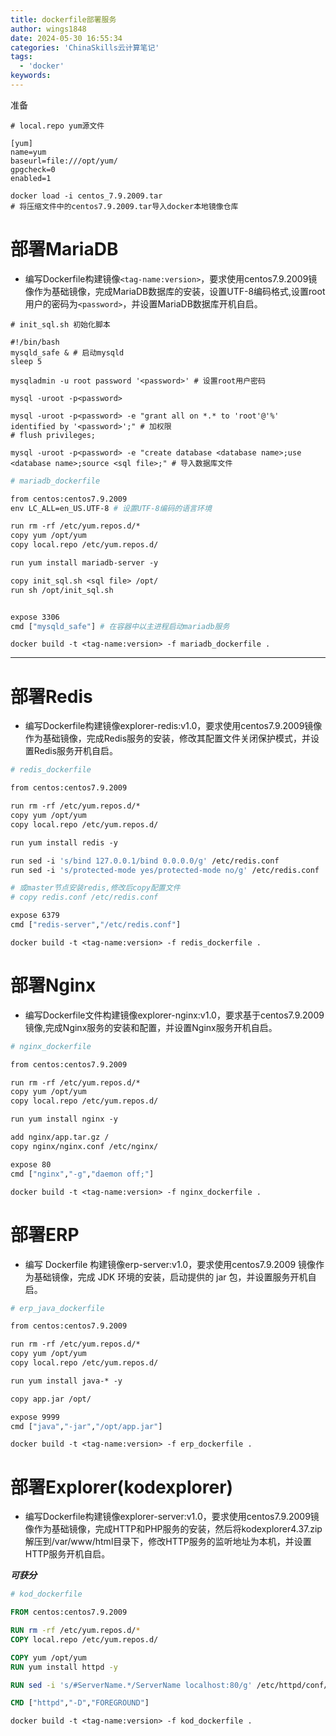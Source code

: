 ```yaml
---
title: dockerfile部署服务
author: wings1848
date: 2024-05-30 16:55:34
categories: 'ChinaSkills云计算笔记'
tags: 
  - 'docker'
keywords:
---
```

准备
```
# local.repo yum源文件

[yum]
name=yum
baseurl=file:///opt/yum/ 
gpgcheck=0
enabled=1
```

```shell
docker load -i centos_7.9.2009.tar
# 将压缩文件中的centos7.9.2009.tar导入docker本地镜像仓库
```

# 部署MariaDB

+ 编写Dockerfile构建镜像`<tag-name:version>`，要求使用centos7.9.2009镜像作为基础镜像，完成MariaDB数据库的安装，设置UTF-8编码格式,设置root用户的密码为`<password>`，并设置MariaDB数据库开机自启。

```shell 
# init_sql.sh 初始化脚本

#!/bin/bash
mysqld_safe & # 启动mysqld
sleep 5

mysqladmin -u root password '<password>' # 设置root用户密码

mysql -uroot -p<password>

mysql -uroot -p<password> -e "grant all on *.* to 'root'@'%' identified by '<password>';" # 加权限
# flush privileges;

mysql -uroot -p<password> -e "create database <database name>;use <database name>;source <sql file>;" # 导入数据库文件
```

```dockerfile 
# mariadb_dockerfile

from centos:centos7.9.2009
env LC_ALL=en_US.UTF-8 # 设置UTF-8编码的语言环境

run rm -rf /etc/yum.repos.d/*
copy yum /opt/yum
copy local.repo /etc/yum.repos.d/

run yum install mariadb-server -y

copy init_sql.sh <sql file> /opt/
run sh /opt/init_sql.sh


expose 3306
cmd ["mysqld_safe"] # 在容器中以主进程启动mariadb服务
```

```shell
docker build -t <tag-name:version> -f mariadb_dockerfile .
```

---

# 部署Redis

+ 编写Dockerfile构建镜像explorer-redis:v1.0，要求使用centos7.9.2009镜像作为基础镜像，完成Redis服务的安装，修改其配置文件关闭保护模式，并设置Redis服务开机自启。

```dockerfile 
# redis_dockerfile

from centos:centos7.9.2009

run rm -rf /etc/yum.repos.d/*
copy yum /opt/yum
copy local.repo /etc/yum.repos.d/

run yum install redis -y

run sed -i 's/bind 127.0.0.1/bind 0.0.0.0/g' /etc/redis.conf
run sed -i 's/protected-mode yes/protected-mode no/g' /etc/redis.conf

# 或master节点安装redis,修改后copy配置文件
# copy redis.conf /etc/redis.conf

expose 6379
cmd ["redis-server","/etc/redis.conf"]
```

```shell
docker build -t <tag-name:version> -f redis_dockerfile .
```

# 部署Nginx

+ 编写Dockerfile文件构建镜像explorer-nginx:v1.0，要求基于centos7.9.2009镜像,完成Nginx服务的安装和配置，并设置Nginx服务开机自启。

```dockerfile
# nginx_dockerfile

from centos:centos7.9.2009

run rm -rf /etc/yum.repos.d/*
copy yum /opt/yum
copy local.repo /etc/yum.repos.d/

run yum install nginx -y

add nginx/app.tar.gz /
copy nginx/nginx.conf /etc/nginx/

expose 80
cmd ["nginx","-g","daemon off;"]
```

```shell
docker build -t <tag-name:version> -f nginx_dockerfile .
```

# 部署ERP

+ 编写 Dockerfile 构建镜像erp-server:v1.0，要求使用centos7.9.2009 镜像作为基础镜像，完成 JDK 环境的安装，启动提供的 jar 包，并设置服务开机自启。

```dockerfile
# erp_java_dockerfile

from centos:centos7.9.2009

run rm -rf /etc/yum.repos.d/*
copy yum /opt/yum
copy local.repo /etc/yum.repos.d/

run yum install java-* -y

copy app.jar /opt/

expose 9999
cmd ["java","-jar","/opt/app.jar"]
```

```shell
docker build -t <tag-name:version> -f erp_dockerfile .
```

# 部署Explorer(kodexplorer)

+ 编写Dockerfile构建镜像explorer-server:v1.0，要求使用centos7.9.2009镜像作为基础镜像，完成HTTP和PHP服务的安装，然后将kodexplorer4.37.zip解压到/var/www/html目录下，修改HTTP服务的监听地址为本机，并设置HTTP服务开机自启。

***可获分***

```dockerfile
# kod_dockerfile

FROM centos:centos7.9.2009

RUN rm -rf /etc/yum.repos.d/*
COPY local.repo /etc/yum.repos.d/

COPY yum /opt/yum
RUN yum install httpd -y

RUN sed -i 's/#ServerName.*/ServerName localhost:80/g' /etc/httpd/conf/httpd.conf

CMD ["httpd","-D","FOREGROUND"]
```

```shell
docker build -t <tag-name:version> -f kod_dockerfile .
```